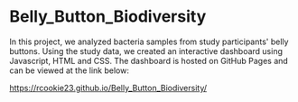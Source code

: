 # Belly_Button_Biodiversity

In this project, we analyzed bacteria samples from study participants' belly buttons. Using the study data, we created an interactive dashboard using Javascript, HTML and CSS. The dashboard is hosted on GitHub Pages and can be viewed at the link below: 

https://rcookie23.github.io/Belly_Button_Biodiversity/

